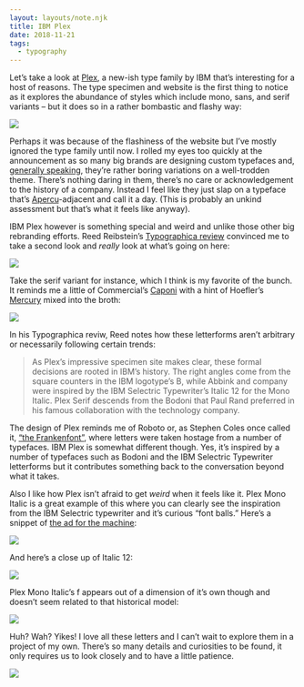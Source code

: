 ```yaml
---
layout: layouts/note.njk
title: IBM Plex
date: 2018-11-21
tags:
  - typography
---
```


Let’s take a look at [Plex](https://www.ibm.com/plex/), a new-ish type family by IBM that’s interesting for a host of reasons. The type specimen and website is the first thing to notice as it explores the abundance of styles which include mono, sans, and serif variants – but it does so in a rather bombastic and flashy way:

![](https://buttondown.s3.us-west-2.amazonaws.com/images/637a563c-1cfc-4c4e-ae8e-5d1169fc181d.png)

Perhaps it was because of the flashiness of the website but I’ve mostly ignored the type family until now. I rolled my eyes too quickly at the announcement as so many big brands are designing custom typefaces and, [generally speaking](https://twitter.com/ohnotypeco/status/963529463353851905?lang=en), they’re rather boring variations on a well-trodden theme. There’s nothing daring in them, there’s no care or acknowledgement to the history of a company. Instead I feel like they just slap on a typeface that’s [Apercu](https://www.colophon-foundry.org/typefaces/apercu/)-adjacent and call it a day. (This is probably an unkind assessment but that’s what it feels like anyway).

IBM Plex however is something special and weird and unlike those other big rebranding efforts. Reed Reibstein’s [Typographica review](https://typographica.org/typeface-reviews/ibm-plex/) convinced me to take a second look and _really_ look at what’s going on here:

![](https://buttondown.s3.us-west-2.amazonaws.com/images/dce0b0b5-15e4-4498-87f6-9de6a585a60e.png)

Take the serif variant for instance, which I think is my favorite of the bunch. It reminds me a little of Commercial’s [Caponi](https://commercialtype.com/catalog/caponi) with a hint of Hoefler’s [Mercury](https://www.typography.com/fonts/mercury-text/overview/) mixed into the broth:

![](https://buttondown.s3.us-west-2.amazonaws.com/images/0f096625-fee1-4588-899d-205655939d08.png)

In his Typographica reviw, Reed notes how these letterforms aren’t arbitrary or necessarily following certain trends:

> As Plex’s impressive specimen site makes clear, these formal decisions are rooted in IBM’s history. The right angles come from the square counters in the IBM logotype’s B, while Abbink and company were inspired by the IBM Selectric Typewriter’s Italic 12 for the Mono Italic. Plex Serif descends from the Bodoni that Paul Rand preferred in his famous collaboration with the technology company.

The design of Plex reminds me of Roboto or, as Stephen Coles once called it, [“the Frankenfont”](https://typographica.org/on-typography/roboto-typeface-is-a-four-headed-frankenstein/), where letters were taken hostage from a number of typefaces. IBM Plex is somewhat different though. Yes, it’s inspired by a number of typefaces such as Bodoni and the IBM Selectric Typewriter letterforms but it contributes something back to the conversation beyond what it takes.

Also I like how Plex isn’t afraid to get _weird_ when it feels like it. Plex Mono Italic is a great example of this where you can clearly see the inspiration from the IBM Selectric typewriter and it’s curious “font balls.” Here’s a snippet of [the ad for the machine](https://www.youtube.com/watch?time_continue=63&v=XuOxOVDKJh4):

![](https://buttondown.s3.us-west-2.amazonaws.com/images/53990d1b-c2c1-4a64-883e-ee5e1c8d8f37.gif)

And here’s a close up of Italic 12:

![](https://buttondown.s3.us-west-2.amazonaws.com/images/16701522-adc8-492c-9360-c71b8906bb8a.png)

Plex Mono Italic’s f appears out of a dimension of it’s own though and doesn’t seem related to that historical model:

![](https://buttondown.s3.us-west-2.amazonaws.com/images/4b0a1358-2533-4653-98e8-3c4aa1f67285.png)

Huh? Wah? Yikes! I love all these letters and I can’t wait to explore them in a project of my own. There’s so many details and curiosities to be found, it only requires us to look closely and to have a little patience.

![](https://buttondown.s3.us-west-2.amazonaws.com/images/ba9bccb9-325e-4385-9b16-a46ed90423f7.png)
